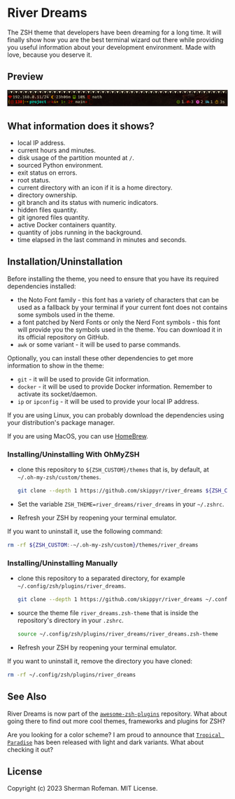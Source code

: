 # River Dreams

The ZSH theme that developers have been dreaming for a long time. It will
finally show how you are the best terminal wizard out there while providing you
useful information about your development environment. Made with love, because
you deserve it.


## Preview

![](images/preview/preview_0.png)


## What information does it shows?
  + local IP address.
  + current hours and minutes.
  + disk usage of the partition mounted at `/`.
  + sourced Python environment.
  + exit status on errors.
  + root status.
  + current directory with an icon if it is a home directory.
  + directory ownership.
  + git branch and its status with numeric indicators.
  + hidden files quantity.
  + git ignored files quantity.
  + active Docker containers quantity.
  + quantity of jobs running in the background.
  + time elapsed in the last command in minutes and seconds.

## Installation/Uninstallation

Before installing the theme, you need to ensure that you have its required
dependencies installed:
  + the Noto Font family - this font has a variety of characters that can
    be used as a fallback by your terminal if your current font does not
    contains some symbols used in the theme.
  + a font patched by Nerd Fonts or only the Nerd Font symbols - this font will
    provide you the symbols used in the theme. You can download it in its
    official repository on GitHub.
  + `awk` or some variant - it will be used to parse commands.

Optionally, you can install these other dependencies to get more information
to show in the theme:
  + `git` - it will be used to provide Git information.
  + `docker` - it will be used to provide Docker information. Remember to
     activate its socket/daemon.
  + `ip` or `ipconfig` - it will be used to provide your local IP address.

If you are using Linux, you can probably download the dependencies using
your distribution's package manager.

If you are using MacOS, you can use [HomeBrew](https://brew.sh).

### Installing/Uninstalling With OhMyZSH
  + clone this repository to `${ZSH_CUSTOM}/themes` that is, by default, at
    `~/.oh-my-zsh/custom/themes`.

    ```bash
    git clone --depth 1 https://github.com/skippyr/river_dreams ${ZSH_CUSTOM:-~/.oh-my-zsh/custom}/themes/river_dreams
    ```
  + Set the variable `ZSH_THEME=river_dreams/river_dreams` in your `~/.zshrc`.
  + Refresh your ZSH by reopening your terminal emulator.

  If you want to uninstall it, use the following command:
  
  ```bash
  rm -rf ${ZSH_CUSTOM:-~/.oh-my-zsh/custom}/themes/river_dreams
  ```

### Installing/Uninstalling Manually
  + clone this repository to a separated directory, for example
    `~/.config/zsh/plugins/river_dreams`.

    ```bash
    git clone --depth 1 https://github.com/skippyr/river_dreams ~/.config/zsh/plugins/river_dreams
    ```
  + source the theme file `river_dreams.zsh-theme` that is inside the
    repository's directory in your `.zshrc`.

    ```bash
    source ~/.config/zsh/plugins/river_dreams/river_dreams.zsh-theme
    ```
  + Refresh your ZSH by reopening your terminal emulator.

  If you want to uninstall it, remove the directory you have cloned:

  ```bash
  rm -rf ~/.config/zsh/plugins/river_dreams
  ```

## See Also

River Dreams is now part of the [`awesome-zsh-plugins`](https://github.com/unixorn/awesome-zsh-plugins) repository. What about
going there to find out more cool themes, frameworks and plugins for ZSH?

Are you looking for a color scheme? I am proud to announce that [`Tropical Paradise`](https://github.com/skippyr/tropical_paradise) has been released with light and
dark variants. What about checking it out?

## License

Copyright (c) 2023 Sherman Rofeman. MIT License.
